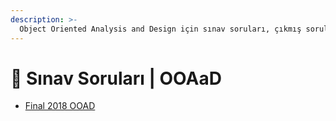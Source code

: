 ```yaml
---
description: >-
  Object Oriented Analysis and Design için sınav soruları, çıkmış sorular, çıkmışlar, önceki senelerde çıkan sorular
---
```


# 📃 Sınav Soruları \| OOAaD

<!--YPackage.YGitbookIntegration-tarafından-otomatik-oluşturulmuştur-->

- [Final 2018 OOAD](Final%202018%20OOAD.JPG)

<!--YPackage.YGitbookIntegration-tarafından-otomatik-oluşturulmuştur-->
